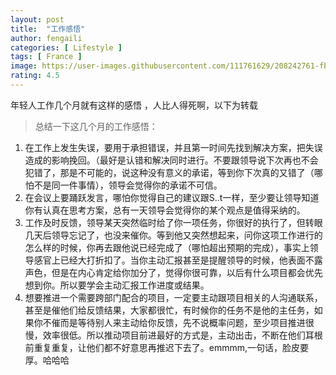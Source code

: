 ```yaml
---
layout: post
title:  "工作感悟"
author: fengaili
categories: [ Lifestyle ]
tags: [ France ]
image: https://user-images.githubusercontent.com/111761629/208242761-fb9eed37-e973-472a-bed3-045406f56d84.JPG
rating: 4.5
---
```


年轻人工作几个月就有这样的感悟 ，人比人得死啊，以下为转载

> 总结一下这几个月的工作感悟：
1. 在工作上发生失误，要用于承担错误，并且第一时间先找到解决方案，把失误造成的影响挽回。（最好是认错和解决同时进行。不要跟领导说下次再也不会犯错了，那是不可能的，说这种没有意义的承诺，等到你下次真的又错了（哪怕不是同一件事情），领导会觉得你的承诺不可信。
1. 在会议上要踊跃发言，哪怕你觉得自己的建议跟S..t一样，至少要让领导知道你有认真在思考方案，总有一天领导会觉得你的某个观点是值得采纳的。
1. 工作及时反馈，领导某天突然临时给了你一项任务，你很好的执行了，但转眼几天后领导忘记了，也没来催你。等到他又突然想起来，问你这项工作进行的怎么样的时候，你再去跟他说已经完成了（哪怕超出预期的完成），事实上领导感官上已经大打折扣了。当你主动汇报甚至是提醒领导的时候，他表面不露声色，但是在内心肯定给你加分了，觉得你很可靠，以后有什么项目都会优先想到你。所以要学会主动汇报工作进度或结果。
1. 想要推进一个需要跨部门配合的项目，一定要主动跟项目相关的人沟通联系，甚至是催他们给反馈结果，大家都很忙，有时候你的任务不是他的主任务，如果你不催而是等待别人来主动给你反馈，先不说概率问题，至少项目推进很慢，效率很低。所以推动项目前进最好的方式是，主动出击，不断在他们耳根前重复重复，让他们都不好意思再推迟下去了。emmmm,一句话，脸皮要厚。哈哈哈

